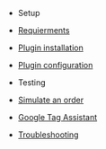 

<!-- docs/_sidebar.md -->

- Setup

 - [Requierments](requirements.md)
 - [Plugin installation](plugin-installation.md)
 - [Plugin configuration](plugin-configuration.md)

- Testing
 - [Simulate an order](simulated-order.md)
 - [Google Tag Assistant](google-tag-assistant.md)

- [Troubleshooting](troubleshooting.md)

